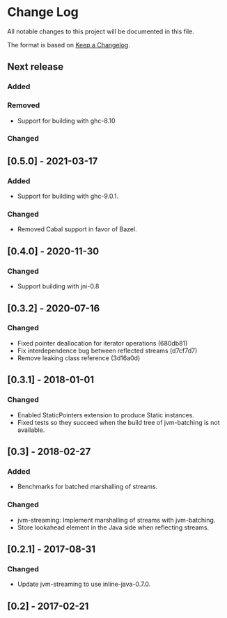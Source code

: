 # Change Log

All notable changes to this project will be documented in this file.

The format is based on [Keep a Changelog](http://keepachangelog.com/).

## Next release

### Added
### Removed

* Support for building with ghc-8.10

### Changed

## [0.5.0] - 2021-03-17

### Added

* Support for building with ghc-9.0.1.

### Changed

* Removed Cabal support in favor of Bazel.

## [0.4.0] - 2020-11-30

### Changed

* Support building with jni-0.8

## [0.3.2] - 2020-07-16

### Changed

* Fixed pointer deallocation for iterator operations (680db81)
* Fix interdependence bug between reflected streams (d7cf7d7)
* Remove leaking class reference (3d16a0d)

## [0.3.1] - 2018-01-01

### Changed

* Enabled StaticPointers extension to produce Static instances.
* Fixed tests so they succeed when the build tree of jvm-batching is
  not available.

## [0.3] - 2018-02-27

### Added

* Benchmarks for batched marshalling of streams.

### Changed

* jvm-streaming: Implement marshalling of streams with jvm-batching.
* Store lookahead element in the Java side when reflecting streams.

## [0.2.1] - 2017-08-31

### Changed

* Update jvm-streaming to use inline-java-0.7.0.

## [0.2] - 2017-02-21
